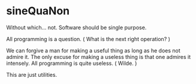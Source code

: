 # sineQuaNon
Without which... not. Software should be single purpose. 

All programming is a question. ( What is the next right operation? )

We can forgive a man for making a useful thing as long as he does not admire it. The only excuse for making a useless thing is that one admires it intensely. 
All programming is quite useless. ( Wilde. )

This are just utilities. 
